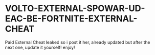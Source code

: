 # VOLTO-EXTERNAL-SPOWAR-UD-EAC-BE-FORTNITE-EXTERNAL-CHEAT
Paid External Cheat leaked so i post it her, already updated but after the next one, update it yourself! enjoy!




















